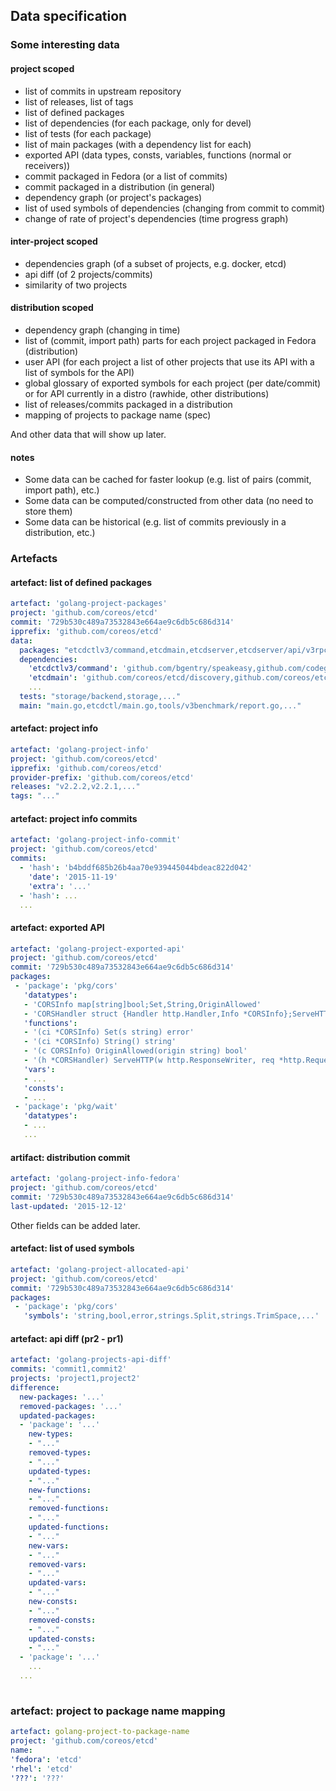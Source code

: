 ## Data specification

### Some interesting data

#### project scoped

* list of commits in upstream repository
* list of releases, list of tags
* list of defined packages
* list of dependencies (for each package, only for devel)
* list of tests (for each package)
* list of main packages (with a dependency list for each)
* exported API (data types, consts, variables, functions (normal or receivers))
* commit packaged in Fedora (or a list of commits)
* commit packaged in a distribution (in general)
* dependency graph (or project's packages)
* list of used symbols of dependencies (changing from commit to commit)
* change of rate of project's dependencies (time progress graph)

#### inter-project scoped

* dependencies graph (of a subset of projects, e.g. docker, etcd)
* api diff (of 2 projects/commits)
* similarity of two projects

#### distribution scoped

* dependency graph (changing in time)
* list of (commit, import path) parts for each project packaged in Fedora (distribution)
* user API (for each project a list of other projects that use its API with a list of symbols for the API)
* global glossary of exported symbols for each project (per date/commit) or for API currently in a distro (rawhide, other distributions)
* list of releases/commits packaged in a distribution
* mapping of projects to package name (spec)

And other data that will show up later.

#### notes

* Some data can be cached for faster lookup (e.g. list of pairs (commit, import path), etc.)
* Some data can be computed/constructed from other data (no need to store them)
* Some data can be historical (e.g. list of commits previously in a distribution, etc.)

### Artefacts

#### artefact: list of defined packages
```yaml
artefact: 'golang-project-packages'
project: 'github.com/coreos/etcd'
commit: '729b530c489a73532843e664ae9c6db5c686d314'
ipprefix: 'github.com/coreos/etcd'
data:
  packages: "etcdctlv3/command,etcdmain,etcdserver,etcdserver/api/v3rpc,..."
  dependencies:
    'etcdctlv3/command': 'github.com/bgentry/speakeasy,github.com/codegangsta/cli,...'
    'etcdmain': 'github.com/coreos/etcd/discovery,github.com/coreos/etcd/etcdserver,...'
    ...
  tests: "storage/backend,storage,..."
  main: "main.go,etcdctl/main.go,tools/v3benchmark/report.go,..."
```

#### artefact: project info
```yaml
artefact: 'golang-project-info'
project: 'github.com/coreos/etcd'
ipprefix: 'github.com/coreos/etcd'
provider-prefix: 'github.com/coreos/etcd'
releases: "v2.2.2,v2.2.1,..."
tags: "..."
```

#### artefact: project info commits
```yaml
artefact: 'golang-project-info-commit'
project: 'github.com/coreos/etcd'
commits:
  - 'hash': 'b4bddf685b26b4aa70e939445044bdeac822d042'
    'date': '2015-11-19'
    'extra': '...'
  - 'hash': ...
  ...
```

#### artefact: exported API
```yaml
artefact: 'golang-project-exported-api'
project: 'github.com/coreos/etcd'
commit: '729b530c489a73532843e664ae9c6db5c686d314'
packages:
 - 'package': 'pkg/cors'
   'datatypes':
   - 'CORSInfo map[string]bool;Set,String,OriginAllowed'
   - 'CORSHandler struct {Handler http.Handler,Info *CORSInfo};ServeHTTP'
   'functions':
   - '(ci *CORSInfo) Set(s string) error'
   - '(ci *CORSInfo) String() string'
   - '(c CORSInfo) OriginAllowed(origin string) bool'
   - '(h *CORSHandler) ServeHTTP(w http.ResponseWriter, req *http.Request)'
   'vars':
   - ...
   'consts':
   - ...
 - 'package': 'pkg/wait'
   'datatypes':
   - ...
   ...
```

#### artifact: distribution commit
```yaml
artefact: 'golang-project-info-fedora'
project: 'github.com/coreos/etcd'
commit: '729b530c489a73532843e664ae9c6db5c686d314'
last-updated: '2015-12-12'
```

Other fields can be added later.

#### artefact: list of used symbols
```yaml
artefact: 'golang-project-allocated-api'
project: 'github.com/coreos/etcd'
commit: '729b530c489a73532843e664ae9c6db5c686d314'
packages:
 - 'package': 'pkg/cors'
   'symbols': 'string,bool,error,strings.Split,strings.TrimSpace,...'
```

#### artefact: api diff (pr2 - pr1)
```yaml
artefact: 'golang-projects-api-diff'
commits: 'commit1,commit2'
projects: 'project1,project2'
difference:
  new-packages: '...'
  removed-packages: '...'
  updated-packages:
  - 'package': '...'
    new-types:
    - "..."
    removed-types:
    - "..."
    updated-types:
    - "..."
    new-functions:
    - "..."
    removed-functions:
    - "..."
    updated-functions:
    - "..."
    new-vars:
    - "..."
    removed-vars:
    - "..."
    updated-vars:
    - "..."
    new-consts:
    - "..."
    removed-consts:
    - "..."
    updated-consts:
    - "..."
  - 'package': '...'
    ...
  ...
   
```

### artefact: project to package name mapping
```yaml
artefact: golang-project-to-package-name
project: 'github.com/coreos/etcd'
name:
'fedora': 'etcd'
'rhel': 'etcd'
'???': '???'
```
